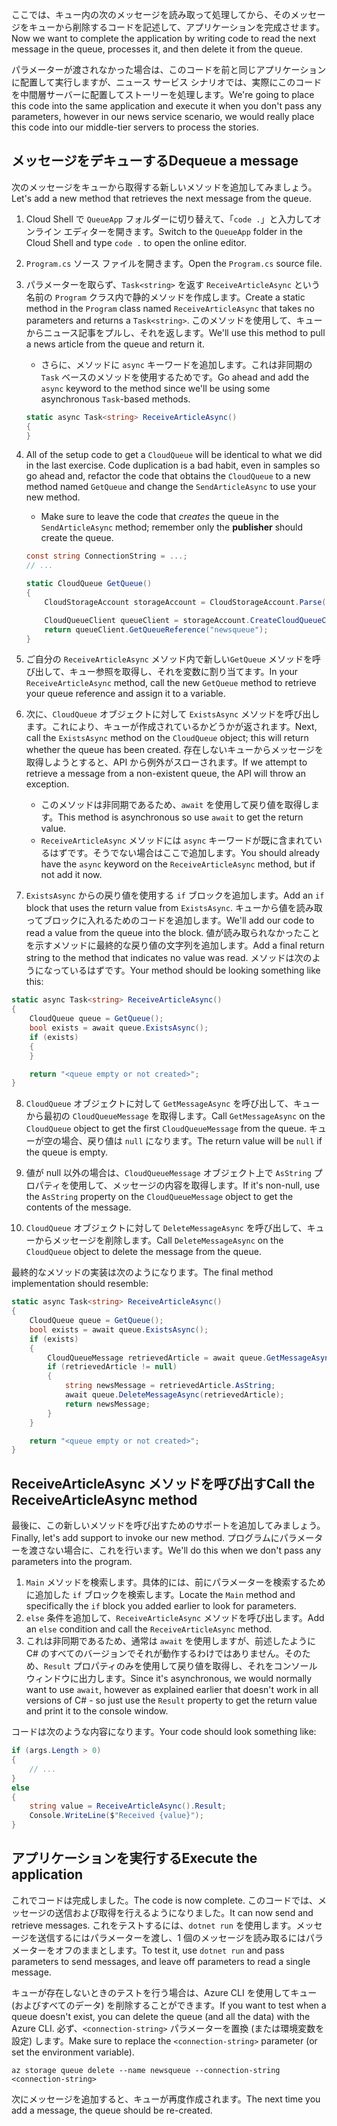 <span data-ttu-id="ba5a6-101">ここでは、キュー内の次のメッセージを読み取って処理してから、そのメッセージをキューから削除するコードを記述して、アプリケーションを完成させます。</span><span class="sxs-lookup"><span data-stu-id="ba5a6-101">Now we want to complete the application by writing code to read the next message in the queue, processes it, and then delete it from the queue.</span></span> 

<span data-ttu-id="ba5a6-102">パラメーターが渡されなかった場合は、このコードを前と同じアプリケーションに配置して実行しますが、ニュース サービス シナリオでは、実際にこのコードを中間層サーバーに配置してストーリーを処理します。</span><span class="sxs-lookup"><span data-stu-id="ba5a6-102">We're going to place this code into the same application and execute it when you don't pass any parameters, however in our news service scenario, we would really place this code into our middle-tier servers to process the stories.</span></span>

## <a name="dequeue-a-message"></a><span data-ttu-id="ba5a6-103">メッセージをデキューする</span><span class="sxs-lookup"><span data-stu-id="ba5a6-103">Dequeue a message</span></span>

<span data-ttu-id="ba5a6-104">次のメッセージをキューから取得する新しいメソッドを追加してみましょう。</span><span class="sxs-lookup"><span data-stu-id="ba5a6-104">Let's add a new method that retrieves the next message from the queue.</span></span>

1. <span data-ttu-id="ba5a6-105">Cloud Shell で `QueueApp` フォルダーに切り替えて、「`code .`」と入力してオンライン エディターを開きます。</span><span class="sxs-lookup"><span data-stu-id="ba5a6-105">Switch to the `QueueApp` folder in the Cloud Shell and type `code .` to open the online editor.</span></span>
 
2. <span data-ttu-id="ba5a6-106">`Program.cs` ソース ファイルを開きます。</span><span class="sxs-lookup"><span data-stu-id="ba5a6-106">Open the `Program.cs` source file.</span></span>

3. <span data-ttu-id="ba5a6-107">パラメーターを取らず、`Task<string>` を返す `ReceiveArticleAsync` という名前の `Program` クラス内で静的メソッドを作成します。</span><span class="sxs-lookup"><span data-stu-id="ba5a6-107">Create a static method in the `Program` class named `ReceiveArticleAsync` that takes no parameters and returns a `Task<string>`.</span></span> <span data-ttu-id="ba5a6-108">このメソッドを使用して、キューからニュース記事をプルし、それを返します。</span><span class="sxs-lookup"><span data-stu-id="ba5a6-108">We'll use this method to pull a news article from the queue and return it.</span></span>
    - <span data-ttu-id="ba5a6-109">さらに、メソッドに `async` キーワードを追加します。これは非同期の `Task` ベースのメソッドを使用するためです。</span><span class="sxs-lookup"><span data-stu-id="ba5a6-109">Go ahead and add the `async` keyword to the method since we'll be using some asynchronous `Task`-based methods.</span></span>

    ```csharp
    static async Task<string> ReceiveArticleAsync()
    {
    }

4. All of the setup code to get a `CloudQueue` will be identical to what we did in the last exercise. Code duplication is a bad habit, even in samples so go ahead and, refactor the code that obtains the `CloudQueue` to a new method named `GetQueue` and change the `SendArticleAsync` to use your new method.
     - Make sure to leave the code that _creates_ the queue in the `SendArticleAsync` method; remember only the **publisher** should create the queue.

    ```csharp
    const string ConnectionString = ...;
    // ...

    static CloudQueue GetQueue()
    {
        CloudStorageAccount storageAccount = CloudStorageAccount.Parse(ConnectionString);
    
        CloudQueueClient queueClient = storageAccount.CreateCloudQueueClient();
        return queueClient.GetQueueReference("newsqueue");
    }
    ```
    
5. <span data-ttu-id="ba5a6-110">ご自分の `ReceiveArticleAsync` メソッド内で新しい`GetQueue` メソッドを呼び出して、キュー参照を取得し、それを変数に割り当てます。</span><span class="sxs-lookup"><span data-stu-id="ba5a6-110">In your `ReceiveArticleAsync` method, call the new `GetQueue` method to retrieve your queue reference and assign it to a variable.</span></span>

6. <span data-ttu-id="ba5a6-111">次に、`CloudQueue` オブジェクトに対して `ExistsAsync` メソッドを呼び出します。これにより、キューが作成されているかどうかが返されます。</span><span class="sxs-lookup"><span data-stu-id="ba5a6-111">Next, call the `ExistsAsync` method on the `CloudQueue` object; this will return whether the queue has been created.</span></span> <span data-ttu-id="ba5a6-112">存在しないキューからメッセージを取得しようとすると、API から例外がスローされます。</span><span class="sxs-lookup"><span data-stu-id="ba5a6-112">If we attempt to retrieve a message from a non-existent queue, the API will throw an exception.</span></span>
    - <span data-ttu-id="ba5a6-113">このメソッドは非同期であるため、`await` を使用して戻り値を取得します。</span><span class="sxs-lookup"><span data-stu-id="ba5a6-113">This method is asynchronous so use `await` to get the return value.</span></span>
    - <span data-ttu-id="ba5a6-114">`ReceiveArticleAsync` メソッドには `async` キーワードが既に含まれているはずです。そうでない場合はここで追加します。</span><span class="sxs-lookup"><span data-stu-id="ba5a6-114">You should already have the `async` keyword on the `ReceiveArticleAsync` method, but if not add it now.</span></span>


7. <span data-ttu-id="ba5a6-115">`ExistsAsync` からの戻り値を使用する `if` ブロックを追加します。</span><span class="sxs-lookup"><span data-stu-id="ba5a6-115">Add an `if` block that uses the return value from `ExistsAsync`.</span></span> <span data-ttu-id="ba5a6-116">キューから値を読み取ってブロックに入れるためのコードを追加します。</span><span class="sxs-lookup"><span data-stu-id="ba5a6-116">We'll add our code to read a value from the queue into the block.</span></span> <span data-ttu-id="ba5a6-117">値が読み取られなかったことを示すメソッドに最終的な戻り値の文字列を追加します。</span><span class="sxs-lookup"><span data-stu-id="ba5a6-117">Add a final return string to the method that indicates no value was read.</span></span> <span data-ttu-id="ba5a6-118">メソッドは次のようになっているはずです。</span><span class="sxs-lookup"><span data-stu-id="ba5a6-118">Your method should be looking something like this:</span></span>

```csharp
static async Task<string> ReceiveArticleAsync()
{
    CloudQueue queue = GetQueue();
    bool exists = await queue.ExistsAsync();
    if (exists)
    {
    }

    return "<queue empty or not created>";
}
```

8. <span data-ttu-id="ba5a6-119">`CloudQueue` オブジェクトに対して `GetMessageAsync` を呼び出して、キューから最初の `CloudQueueMessage` を取得します。</span><span class="sxs-lookup"><span data-stu-id="ba5a6-119">Call `GetMessageAsync` on the `CloudQueue` object to get the first `CloudQueueMessage` from the queue.</span></span> <span data-ttu-id="ba5a6-120">キューが空の場合、戻り値は `null` になります。</span><span class="sxs-lookup"><span data-stu-id="ba5a6-120">The return value will be `null` if the queue is empty.</span></span>

9. <span data-ttu-id="ba5a6-121">値が null 以外の場合は、`CloudQueueMessage` オブジェクト上で `AsString` プロパティを使用して、メッセージの内容を取得します。</span><span class="sxs-lookup"><span data-stu-id="ba5a6-121">If it's non-null, use the `AsString` property on the `CloudQueueMessage` object to get the contents of the message.</span></span>

10. <span data-ttu-id="ba5a6-122">`CloudQueue` オブジェクトに対して `DeleteMessageAsync` を呼び出して、キューからメッセージを削除します。</span><span class="sxs-lookup"><span data-stu-id="ba5a6-122">Call `DeleteMessageAsync` on the `CloudQueue` object to delete the message from the queue.</span></span>

<span data-ttu-id="ba5a6-123">最終的なメソッドの実装は次のようになります。</span><span class="sxs-lookup"><span data-stu-id="ba5a6-123">The final method implementation should resemble:</span></span>

```csharp
static async Task<string> ReceiveArticleAsync()
{
    CloudQueue queue = GetQueue();
    bool exists = await queue.ExistsAsync();
    if (exists)
    {
        CloudQueueMessage retrievedArticle = await queue.GetMessageAsync();
        if (retrievedArticle != null)
        {
            string newsMessage = retrievedArticle.AsString;
            await queue.DeleteMessageAsync(retrievedArticle);
            return newsMessage;
        }
    }

    return "<queue empty or not created>";
}
```
## <a name="call-the-receivearticleasync-method"></a><span data-ttu-id="ba5a6-124">ReceiveArticleAsync メソッドを呼び出す</span><span class="sxs-lookup"><span data-stu-id="ba5a6-124">Call the ReceiveArticleAsync method</span></span>

<span data-ttu-id="ba5a6-125">最後に、この新しいメソッドを呼び出すためのサポートを追加してみましょう。</span><span class="sxs-lookup"><span data-stu-id="ba5a6-125">Finally, let's add support to invoke our new method.</span></span> <span data-ttu-id="ba5a6-126">プログラムにパラメーターを渡さない場合に、これを行います。</span><span class="sxs-lookup"><span data-stu-id="ba5a6-126">We'll do this when we don't pass any parameters into the program.</span></span>

1. <span data-ttu-id="ba5a6-127">`Main` メソッドを検索します。具体的には、前にパラメーターを検索するために追加した `if` ブロックを検索します。</span><span class="sxs-lookup"><span data-stu-id="ba5a6-127">Locate the `Main` method and specifically the `if` block you added earlier to look for parameters.</span></span>
1. <span data-ttu-id="ba5a6-128">`else` 条件を追加して、`ReceiveArticleAsync` メソッドを呼び出します。</span><span class="sxs-lookup"><span data-stu-id="ba5a6-128">Add an `else` condition and call the `ReceiveArticleAsync` method.</span></span> 
1. <span data-ttu-id="ba5a6-129">これは非同期であるため、通常は `await` を使用しますが、前述したように C# のすべてのバージョンでそれが動作するわけではありません。そのため、`Result` プロパティのみを使用して戻り値を取得し、それをコンソール ウィンドウに出力します。</span><span class="sxs-lookup"><span data-stu-id="ba5a6-129">Since it's asynchronous, we would normally want to use `await`, however as explained earlier that doesn't work in all versions of C# - so just use the `Result` property to get the return value and print it to the console window.</span></span>

<span data-ttu-id="ba5a6-130">コードは次のような内容になります。</span><span class="sxs-lookup"><span data-stu-id="ba5a6-130">Your code should look something like:</span></span>

```csharp
if (args.Length > 0)
{
    // ...
}
else
{
    string value = ReceiveArticleAsync().Result;
    Console.WriteLine($"Received {value}");
}
```

## <a name="execute-the-application"></a><span data-ttu-id="ba5a6-131">アプリケーションを実行する</span><span class="sxs-lookup"><span data-stu-id="ba5a6-131">Execute the application</span></span>

<span data-ttu-id="ba5a6-132">これでコードは完成しました。</span><span class="sxs-lookup"><span data-stu-id="ba5a6-132">The code is now complete.</span></span> <span data-ttu-id="ba5a6-133">このコードでは、メッセージの送信および取得を行えるようになりました。</span><span class="sxs-lookup"><span data-stu-id="ba5a6-133">It can now send and retrieve messages.</span></span> <span data-ttu-id="ba5a6-134">これをテストするには、`dotnet run` を使用します。メッセージを送信するにはパラメーターを渡し、1 個のメッセージを読み取るにはパラメーターをオフのままとします。</span><span class="sxs-lookup"><span data-stu-id="ba5a6-134">To test it, use `dotnet run` and pass parameters to send messages, and leave off parameters to read a single message.</span></span>

<span data-ttu-id="ba5a6-135">キューが存在しないときのテストを行う場合は、Azure CLI を使用してキュー (およびすべてのデータ) を削除することができます。</span><span class="sxs-lookup"><span data-stu-id="ba5a6-135">If you want to test when a queue doesn't exist, you can delete the queue (and all the data) with the Azure CLI.</span></span> <span data-ttu-id="ba5a6-136">必ず、`<connection-string>` パラメーターを置換 (または環境変数を設定) します。</span><span class="sxs-lookup"><span data-stu-id="ba5a6-136">Make sure to replace the `<connection-string>` parameter (or set the environment variable).</span></span>

```azurecli
az storage queue delete --name newsqueue --connection-string <connection-string> 
```

<span data-ttu-id="ba5a6-137">次にメッセージを追加すると、キューが再度作成されます。</span><span class="sxs-lookup"><span data-stu-id="ba5a6-137">The next time you add a message, the queue should be re-created.</span></span>